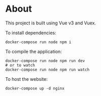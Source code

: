 # About

This project is built using Vue v3 and Vuex.

To install dependencies:
```shell
docker-compose run node npm i
```

To compile the application:
```shell
docker-compose run node npm run dev
# or to watch
docker-compose run node npm run watch
```

To host the website:
```shell
docker-compose up -d nginx
```
